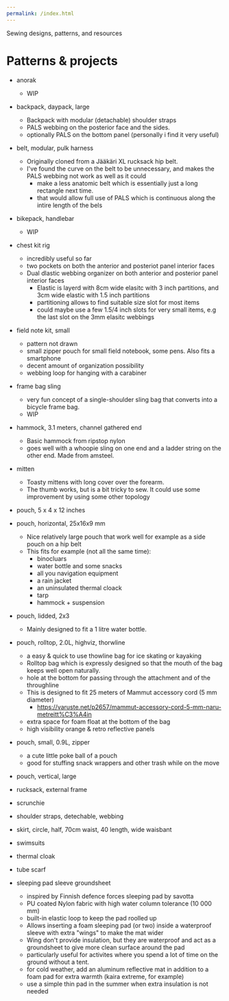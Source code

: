 ```yaml
---
permalink: /index.html
---
```


Sewing designs, patterns, and resources



# Patterns & projects


- anorak
    - WIP
- backpack, daypack, large
    - Backpack with modular (detachable) shoulder straps
    - PALS webbing on the posterior face and the sides.
    - optionally PALS on the bottom panel (personally i find it very useful)
- belt, modular, pulk harness
    - Originally cloned from a Jääkäri XL rucksack hip belt.
    - I've found the curve on the belt to be unnecessary, and makes the PALS webbing not work as well as it could
        - make a less anatomic belt which is essentially just a long rectangle next time.
        - that would allow full use of PALS which is continuous along the intire length of the bels
- bikepack, handlebar
    - WIP
- chest kit rig
    - incredibly useful so far
    - two pockets on both the anterior and posteriot panel interior faces
    - Dual dlastic webbing organizer on both anterior and posterior panel interior faces
        - Elastic is layerd with 8cm wide elasitc with 3 inch partitions, and 3cm wide elastic with 1.5 inch partitions
        - partitioning allows to find suitable size slot for most items
        - could maybe use a few 1.5/4 inch slots for very small items, e.g the last slot on the 3mm elasitc webbings

- field note kit, small
    - pattern not drawn
    - small zipper pouch for small field notebook, some pens. Also fits a smartphone
    - decent amount of organization possibility
    - webbing loop for hanging with a carabiner

- frame bag sling
    - very fun concept of a single-shoulder sling bag that converts into a bicycle frame bag.
    - WIP
- hammock, 3.1 meters, channel gathered end
    - Basic hammock from ripstop nylon
    - goes well with a whoopie sling on one end and a ladder string on the other end. Made from amsteel.

- mitten
    - Toasty mittens with long cover over the forearm.
    - The thumb works, but is a bit tricky to sew. It could use some improvement by using some other topology

- pouch, 5 x 4 x 12 inches

- pouch, horizontal, 25x16x9 mm
    - Nice relatively large pouch that work well for example as a side pouch on a hip belt
    - This fits for example (not all the same time):
        - binocluars
        - water bottle and some snacks
        - all you navigation equipment
        - a rain jacket
        - an uninsulated thermal cloack
        - tarp
        - hammock + suspension

- pouch, lidded, 2x3
    - Mainly designed to fit a 1 litre water bottle.
- pouch, rolltop, 2.0L, highviz, thorwline
    - a easy & quick to use thowline bag for ice skating or kayaking
    - Rolltop bag which is expressly designed so that the mouth of the bag keeps well open naturally.
    - hole at the bottom for passing through the attachment and of the throughline
    - This is designed to fit 25 meters of Mammut accessory cord (5 mm diameter)
        - https://varuste.net/p2657/mammut-accessory-cord-5-mm-naru-metreitt%C3%A4in
    - extra space for foam float at the bottom of the bag
    - high visibility orange & retro reflective panels

- pouch, small, 0.9L, zipper
    - a cute little poke ball of a pouch
    - good for stuffing snack wrappers and other trash while on the move
- pouch, vertical, large
- rucksack, external frame
- scrunchie
- shoulder straps, detechable, webbing
- skirt, circle, half, 70cm waist, 40 length, wide waisbant
- swimsuits
- thermal cloak
- tube scarf
- sleeping pad sleeve groundsheet
    - inspired by Finnish defence forces sleeping pad by savotta
    - PU coated Nylon fabric with high water column tolerance (10 000 mm)
    - built-in elastic loop to keep the pad roolled up
    - Allows inserting a foam sleeping pad (or two) inside a waterproof sleeve with extra "wings" to make the mat wider
    - Wing don't provide insulation, but they are waterproof and act as a groundsheet to give more clean surface around the pad
    - particularly useful for activites where you spend a lot of time on the ground without a tent.
    - for cold weather, add an aluminum reflective mat in addition to a foam pad for extra warmth (kaira extreme, for example)
    - use a simple thin pad in the summer when extra insulation is not needed
